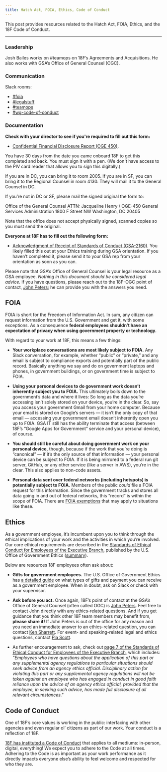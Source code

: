 ```yaml
---
title: Hatch Act, FOIA, Ethics, Code of Conduct
---
```


This post provides resources related to the Hatch Act, FOIA, Ethics, and the 18F Code of Conduct.

---

### <a id="leadership">Leadership</a>

Josh Bailes works on #teamops on 18F’s Agreements and Acquisitions. He also works with GSA’s Office of General Counsel (OGC).

### <a id="communication">Communication</a>

Slack rooms:

- [#foia](https://18f.slack.com/messages/foia/)
- [#legalstuff](https://18f.slack.com/messages/legalstuff/)
- [#teamops](https://18f.slack.com/messages/teamops/)
- [#wg-code-of-conduct](https://18f.slack.com/messages/wg-code-of-conduct/)

### <a id="documentation">Documentation</a>

**Check with your director to see if you're required to fill out this form:**

- [Confidential Financial Disclosure Report (OGE 450)](https://www2.oge.gov/Web/oge.nsf/Resources/OGE+Form+450:+Confidential+Financial+Disclosure+Report). 
 
You have 30 days from the date you came onboard 18F to get this completed and back. You must sign it with a pen. (We don't have access to the PIV card reader that allows you to sign this digitally.)

If you are in DC, you can bring it to room 2005.
If you are in SF, you can bring it to the Regional Counsel in room 4130. They will mail it to the General Counsel in DC.

If you’re not in DC or SF, please mail the signed original the form to:

Office of the General Counsel
ATTN: Jacqueline Henry / OGE-450
General Services Administration
1800 F Street NW
Washington, DC 20405

Note that the office does not accept physically signed, scanned copies so you must send the original.

**Everyone at 18F has to fill out the following form:**

- [Acknowledgment of Receipt of Standards of Conduct (GSA-2160)](http://www.gsa.gov/portal/forms/download/114346). You likely filled this out at your Ethics training during GSA orientation. If you haven&rsquo;t completed it, please send it to your GSA rep from your orientation as soon as you can.

Please note that GSA&rsquo;s Office of General Counsel is your legal resource as a GSA employee. _Nothing in this document should be considered legal advice._ If you have questions, please reach out to the 18F-OGC point of contact, [John Peters](mailto:john.h.peters@gsa.gov); he can provide you with the answers you need.

## <a id="foia">FOIA</a>

FOIA is short for the Freedom of Information Act. In sum, any citizen can request information from the U.S. Government and get it, with some exceptions. As a consequence **federal employees shouldn&rsquo;t have an expectation of privacy when using government property or technology.**

With regard to your work at 18F, this means a few things:

- **Your workplace conversations are most likely subject to FOIA.** Any Slack conversation, for example, whether &ldquo;public&rdquo; or &ldquo;private,&rdquo; and any email is subject to compliance exports and potentially part of the public record. Basically anything we say and do on government laptops and phones, in government buildings, or on government time is subject to FOIA.

- **Using your personal devices to do government work doesn&rsquo;t inherently subject you to FOIA.** This ultimately boils down to the government&rsquo;s data and where it lives: So long as the data you&rsquo;re accessing isn&rsquo;t solely stored on your device, you&rsquo;re in the clear. So, say you access your government Gmail from your home computer. Because your email is stored on Google&rsquo;s servers &mdash; it isn&rsquo;t the only copy of that email &mdash; accessing your government email doesn&rsquo;t inherently open you up to FOIA. GSA IT still has the ability terminate that access (between 18F&rsquo;s &ldquo;Google Apps for Government&rdquo; service and your personal device), of course.

- **You should still be careful about doing government work on your personal device,** though, because if the work that you&rsquo;re doing is &ldquo;canonical&rdquo; &mdash; if it&rsquo;s the only source of that information &mdash; your personal device can be subject to FOIA. If it is being mirrored to a federal run git server, GitHub, or any other service (like a server in AWS), you&rsquo;re in the clear. This also applies to non-code assets.

- **Personal data sent over federal networks (including hotspots) is potentially subject to FOIA.** Members of the public _could_ file a FOIA request for this information. Since the government tracks and stores all data going in and out of federal networks, this &ldquo;record&rdquo; is within the scope of FOIA. There are [FOIA exemptions](http://www.foia.gov/faq.html#exemptions) that may apply to situations like these.


## <a id="ethics">Ethics</a>

As a government employee, it&rsquo;s incumbent upon you to think through the ethical implications of your work and the activities in which you&rsquo;re involved. Our core ethical requirements are described in the [Standards of Ethical Conduct for Employees of the Executive Branch](https://www.oge.gov/Web/oge.nsf/Resources/Standards+of+Ethical+Conduct+for+Employees+of+the+Executive+Branch), published by the U.S. Office of Government Ethics ([summary](https://www.oge.gov/Web/oge.nsf/Employee%20Standards%20of%20Conduct)).

Below are resources 18F employees often ask about:

- **Gifts for government employees.** The U.S. Office of Government Ethics has [a detailed guide](https://www.oge.gov/Web/OGE.nsf/Gifts%20and%20Payments) on what types of gifts and payment you can receive as a government employee. When in doubt, ask on Slack or check with your supervisor.

- **Ask before you act.** Once again, 18F&rsquo;s point of contact at the GSA&rsquo;s Office of General Counsel (often called OGC) is [John Peters](mailto:john.h.peters@gsa.gov). Feel free to contact John directly with any ethics-related questions. And if you get guidance that you think other 18F team members may benefit from, **please share it!** If John Peters is out of the office for any reason and you need an immediate answer to an ethics-related question, you can contact [Ken Sharrett](mailto:kenneth.sharrett@gsa.gov). For event- and speaking-related legal and ethics questions, contact [Pia Scott](mailto:pia.scott@gsa.gov).

 - As further encouragement to ask, check out [page 7 of the Standards of Ethical Conduct for Employees of the Executive Branch](https://www.oge.gov/Web/oge.nsf/0/076ABBBFC3B026A785257F14006929A2/$FILE/SOC%20as%20of%2076%20FR%2038547.pdf), which includes: *"Employees who have questions about the application of this part or any supplemental agency regulations to particular situations should seek advice from an agency ethics official. Disciplinary action for violating this part or any supplemental agency regulations will not be taken against an employee who has engaged in conduct in good faith reliance upon the advice of an agency ethics official, provided that the employee, in seeking such advice, has made full disclosure of all relevant circumstances."*


## <a id="code-of-conduct">Code of Conduct</a>

One of 18F&rsquo;s core values is working in the public: interfacing with other agencies and even regular ol&rsquo; citizens as part of our work. Your conduct is a reflection of 18F.

[18F has instituted a Code of Conduct](https://github.com/18F/code-of-conduct) that applies to all mediums: in-person, digital, everything! We expect you to adhere to the Code at all times. Adhering to the Code is as important as your work performance as it directly impacts everyone else&rsquo;s ability to feel welcome and respected for who they are.
